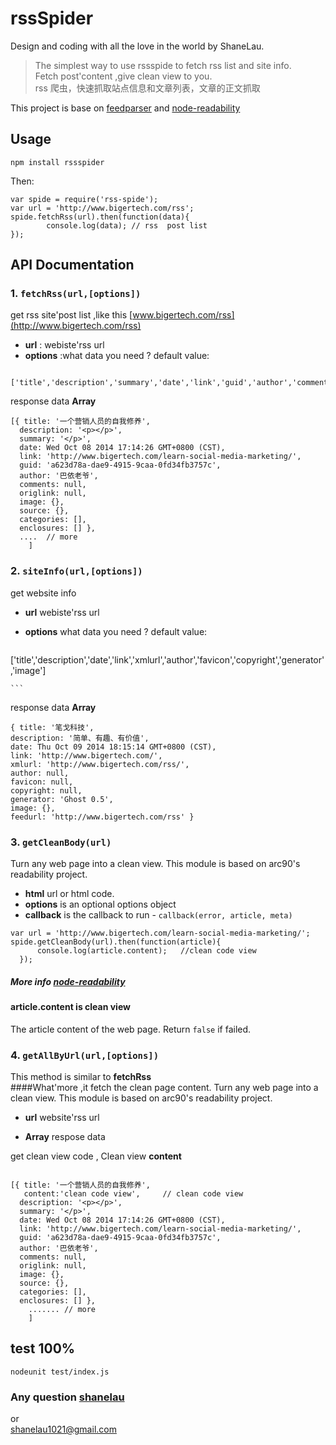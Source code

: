 # rssSpider

Design and coding with all the love in the world by ShaneLau.



> The simplest way to use rssspide to fetch rss list and site info.  
> Fetch post'content ,give clean view to you.  
>rss 爬虫，快速抓取站点信息和文章列表，文章的正文抓取

This project is base on [feedparser](https://github.com/kballard/feedparser) and [node-readability](https://github.com/luin/node-readability) 



## Usage  

```
npm install rssspider
```
Then:

``` 
var spide = require('rss-spide');
var url = 'http://www.bigertech.com/rss';
spide.fetchRss(url).then(function(data){
		console.log(data); // rss  post list
});
```

## API Documentation

### 1. <code>fetchRss(url,[options])</code> 
	
get rss site'post list  ,like this  [www.bigertech.com/rss](http://www.bigertech.com/rss)

*  **url** : webiste'rss url 
*  **options** :what data you need ?  default value:
	
```
	['title','description','summary','date','link','guid','author','comments','origlink','image','source','categories','enclosures']
```  
response data
**Array**  

```
[{ title: '一个营销人员的自我修养',
  description: '<p></p>',
  summary: '</p>',
  date: Wed Oct 08 2014 17:14:26 GMT+0800 (CST),
  link: 'http://www.bigertech.com/learn-social-media-marketing/',
  guid: 'a623d78a-dae9-4915-9caa-0fd34fb3757c',
  author: '巴依老爷',
  comments: null,
  origlink: null,
  image: {},
  source: {},
  categories: [],
  enclosures: [] },
  ....  // more
	]

```
  
### 2. <code>siteInfo(url,[options])</code> 
get website info  

* **url**   webiste'rss url
* **options**  what data you need ?  default value:
    
    ```
['title','description','date','link','xmlurl','author','favicon','copyright','generator','image']

    ```
response data **Array** 
   
   ```
  { title: '笔戈科技',
  description: '简单、有趣、有价值',
  date: Thu Oct 09 2014 18:15:14 GMT+0800 (CST),
  link: 'http://www.bigertech.com/',
  xmlurl: 'http://www.bigertech.com/rss/',
  author: null,
  favicon: null,
  copyright: null,
  generator: 'Ghost 0.5',
  image: {},
  feedurl: 'http://www.bigertech.com/rss' } 
   ```



### 3. `getCleanBody(url)`

Turn any web page into a clean view. This module is based on arc90's readability project.  

  * **html** url or html code.
  * **options** is an optional options object
  * **callback** is the callback to run - `callback(error, article, meta)`
  
  
  ```
  var url = 'http://www.bigertech.com/learn-social-media-marketing/';
  spide.getCleanBody(url).then(function(article){
        console.log(article.content);   //clean code view    
    });
  ```
  
##### More info [node-readability](https://github.com/luin/node-readability)


#### article.content  is clean view 

The article content of the web page. Return `false` if failed.



### 4. <code>getAllByUrl(url,[options])</code>
This method is similar to  **fetchRss**  
####What'more ,it fetch the clean page content. 
Turn any web page into a clean view. This module is based on arc90's readability project.
	
* **url** website'rss url  
	
* **Array**  respose data
	
get clean view code  , Clean view **content**
		
```  

[{ title: '一个营销人员的自我修养',
   content:'clean code view',     // clean code view
  description: '<p></p>',
  summary: '</p>',
  date: Wed Oct 08 2014 17:14:26 GMT+0800 (CST),
  link: 'http://www.bigertech.com/learn-social-media-marketing/',
  guid: 'a623d78a-dae9-4915-9caa-0fd34fb3757c',
  author: '巴依老爷',
  comments: null,
  origlink: null,
  image: {},
  source: {},
  categories: [],
  enclosures: [] },
    ....... // more
	]

```

## test  100%
```
nodeunit test/index.js

```


### Any question [shanelau](http://weibo.com/kissliux)  
or  
[shanelau1021@gmail.com](shanelau1021@gmail.com)


